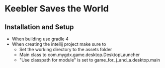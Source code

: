 # Keebler Saves the World

## Installation and Setup

- When building use gradle 4
- When creating the intellij project make sure to
  - Set the working directory to the assets folder
  - Main class to com.mygdx.game.desktop.DesktopLauncher
  - "Use classpath for module" is set to game_for_j_and_a.desktop.main